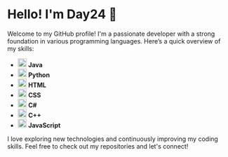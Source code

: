 # Hello! I'm Day24 👋

Welcome to my GitHub profile! I'm a passionate developer with a strong foundation in various programming languages. Here’s a quick overview of my skills:

- <img src="https://cdn.jsdelivr.net/gh/devicons/devicon/icons/java/java-original.svg" alt="Java" width="20" height="20"/> **Java**
- <img src="https://simpleicons.org/icons/python.svg" alt="Python" width="20" height="20"/> **Python**
- <img src="https://simpleicons.org/icons/html5.svg" alt="HTML" width="20" height="20"/> **HTML**
- <img src="https://simpleicons.org/icons/css3.svg" alt="CSS" width="20" height="20"/> **CSS**
- <img src="https://cdn.jsdelivr.net/gh/devicons/devicon/icons/csharp/csharp-original.svg" alt="C#" width="20" height="20"/> **C#**
- <img src="https://simpleicons.org/icons/cplusplus.svg" alt="C++" width="20" height="20"/> **C++**
- <img src="https://simpleicons.org/icons/javascript.svg" alt="JavaScript" width="20" height="20"/> **JavaScript**

I love exploring new technologies and continuously improving my coding skills. Feel free to check out my repositories and let's connect!

